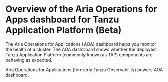 # Overview of the Aria Operations for Apps dashboard for Tanzu Application Platform (Beta)

The Aria Operations for Applications (AOA) dashboard helps you monitor the health of a cluster. The
AOA dashboard shows whether the deployed Tanzu Application Platform (commonly known as TAP)
components are behaving as expected.

Aria Operations for Applications (formerly Tanzu Observability) powers AOA dashboard.